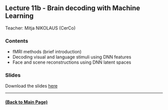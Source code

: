 ## Lecture 11b - Brain decoding with Machine Learning
Teacher: Mitja NIKOLAUS (CerCo)

<!-- 
### Lecture video
  View the recorded lecture [here](https://drive.google.com/file/d/123lmT9MS9i6zFSmeLgL6nuazDmyQToQ8/view?usp=sharing) starting around 58:00  (this will only be available for approximately 6 weeks after the course)
-->

### Contents

* fMRI methods (brief introduction)
* Decoding visual and language stimuli using DNN features
* Face and scene reconstructions using DNN latent spaces

### Slides
Download the slides [here](./M2_fmri_decoding.pdf)

---
#### [(Back to Main Page)](../index.md)
